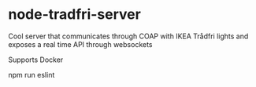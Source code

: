 # node-tradfri-server
Cool server that communicates through COAP with IKEA Trådfri lights and exposes a real time API through websockets

Supports Docker

npm run eslint
